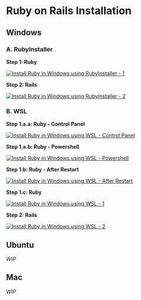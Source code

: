 # Ruby on Rails Installation

## Windows

### A. RubyInstaller

**Step 1: Ruby**

[![Install Ruby in Windows using RubyInstaller - 1](https://user-images.githubusercontent.com/353784/131210464-6f18925d-86ab-49c1-91eb-8a46ad94a90f.png)](https://youtu.be/CpIDgzzw5RA "Install Ruby in Windows using RubyInstaller - 1")

**Step 2: Rails**

[![Install Ruby in Windows using RubyInstaller - 2](https://user-images.githubusercontent.com/353784/131210825-9a7ec934-034d-4a14-8252-e6b447bd9b89.png)](https://youtu.be/R0vAcHFJZZs "Install Ruby in Windows using RubyInstaller - 2")


### B. WSL

**Step 1.a.a: Ruby - Control Panel**

[![Install Ruby in Windows using WSL - Control Panel](https://user-images.githubusercontent.com/353784/131210534-ae62e59c-10ef-45a0-9e72-a70d3769fce8.png)](https://youtu.be/3dzeq2nLhm8 "Install Ruby in Windows using WSL - Control Panel")

**Step 1.a.b: Ruby - Powershell**

[![Install Ruby in Windows using WSL - Powershell](https://user-images.githubusercontent.com/353784/131210565-fab513fb-4bb1-4182-b2e9-e34a63a474e8.png)](https://youtu.be/ddwZVRBxXTI "Install Ruby in Windows using WSL - Powershell")

**Step 1.b: Ruby - After Restart**

[![Install Ruby in Windows using WSL - After Restart](https://user-images.githubusercontent.com/353784/131210600-62c76642-a088-4c92-8d59-5c0455d3d51e.png)](https://youtu.be/XiKEfa-5PCM "Install Ruby in Windows using WSL - After Restart")

**Step 1.c: Ruby**

[![Install Ruby in Windows using WSL - 1](https://user-images.githubusercontent.com/353784/131210628-87963a43-a94c-450b-8c46-15455b2a3e0d.png)](https://youtu.be/kyRXxz3koi0 "Install Ruby in Windows using WSL - 1")

**Step 2: Rails**

[![Install Ruby in Windows using WSL - 2](https://user-images.githubusercontent.com/353784/131214728-7aac6c5c-311d-4633-933d-0c54fbfdb994.png)](https://youtu.be/ZFpRiSyBFG0 "Install Ruby in Windows using WSL - 2")

## Ubuntu

*WIP*

## Mac

*WIP*

